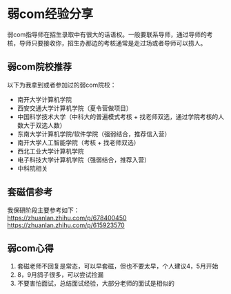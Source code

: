 # 弱com经验分享

弱com指导师在招生录取中有很大的话语权。一般要联系导师，通过导师的考核，导师只要接收你，招生办那边的考核通常是走过场或者导师可以捞人。

## 弱com院校推荐

以下为我拿到或者参加过的弱com院校：
- 南开大学计算机学院
- 西安交通大学计算机学院（夏令营做项目）
- 中国科学技术大学（中科大的普遍模式考核 + 找老师双选，通过学院考核的人数大于双选人数）
- 东南大学计算机学院/软件学院（强弱结合，推荐信入营）
- 南开大学人工智能学院（考核 + 找老师双选）
- 西北工业大学计算机学院
- 电子科技大学计算机学院（强弱结合，推荐入营）
- 中科院相关

## 套磁信参考

我保研阶段主要参考如下：<br>
https://zhuanlan.zhihu.com/p/678400450<br>
https://zhuanlan.zhihu.com/p/615923570

## 弱com心得

1. 套磁老师不回复是常态，可以早套磁，但也不要太早，个人建议4，5月开始
2. 8，9月鸽子很多，可以尝试捡漏
3. 不要害怕面试，总结面试经验，大部分老师的面试是相似的
